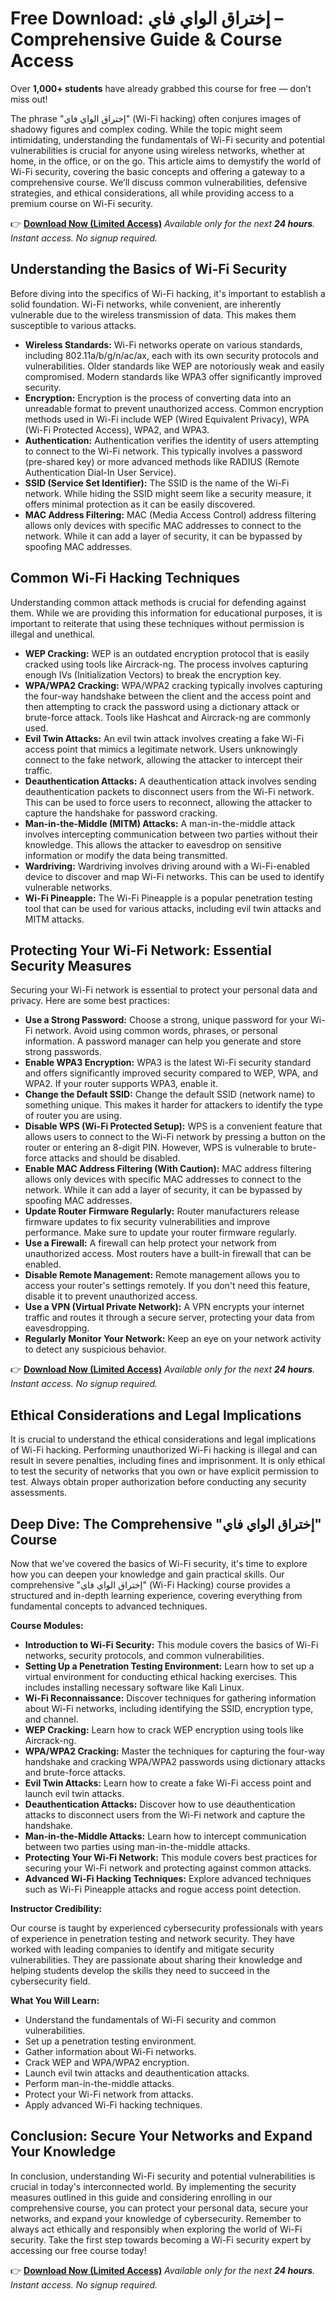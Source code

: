 # Free Download: إختراق الواي فاي – Comprehensive Guide & Course Access

Over **1,000+ students** have already grabbed this course for free — don’t miss out!

The phrase "إختراق الواي فاي" (Wi-Fi hacking) often conjures images of shadowy figures and complex coding. While the topic might seem intimidating, understanding the fundamentals of Wi-Fi security and potential vulnerabilities is crucial for anyone using wireless networks, whether at home, in the office, or on the go. This article aims to demystify the world of Wi-Fi security, covering the basic concepts and offering a gateway to a comprehensive course. We’ll discuss common vulnerabilities, defensive strategies, and ethical considerations, all while providing access to a premium course on Wi-Fi security.

👉 [**Download Now (Limited Access)**](https://udemywork.com/ikhtiraq-al-wifi)
_Available only for the next **24 hours**. Instant access. No signup required._

## Understanding the Basics of Wi-Fi Security

Before diving into the specifics of Wi-Fi hacking, it's important to establish a solid foundation. Wi-Fi networks, while convenient, are inherently vulnerable due to the wireless transmission of data. This makes them susceptible to various attacks.

*   **Wireless Standards:** Wi-Fi networks operate on various standards, including 802.11a/b/g/n/ac/ax, each with its own security protocols and vulnerabilities. Older standards like WEP are notoriously weak and easily compromised. Modern standards like WPA3 offer significantly improved security.
*   **Encryption:** Encryption is the process of converting data into an unreadable format to prevent unauthorized access. Common encryption methods used in Wi-Fi include WEP (Wired Equivalent Privacy), WPA (Wi-Fi Protected Access), WPA2, and WPA3.
*   **Authentication:** Authentication verifies the identity of users attempting to connect to the Wi-Fi network. This typically involves a password (pre-shared key) or more advanced methods like RADIUS (Remote Authentication Dial-In User Service).
*   **SSID (Service Set Identifier):** The SSID is the name of the Wi-Fi network. While hiding the SSID might seem like a security measure, it offers minimal protection as it can be easily discovered.
*   **MAC Address Filtering:** MAC (Media Access Control) address filtering allows only devices with specific MAC addresses to connect to the network. While it can add a layer of security, it can be bypassed by spoofing MAC addresses.

## Common Wi-Fi Hacking Techniques

Understanding common attack methods is crucial for defending against them. While we are providing this information for educational purposes, it is important to reiterate that using these techniques without permission is illegal and unethical.

*   **WEP Cracking:** WEP is an outdated encryption protocol that is easily cracked using tools like Aircrack-ng. The process involves capturing enough IVs (Initialization Vectors) to break the encryption key.
*   **WPA/WPA2 Cracking:** WPA/WPA2 cracking typically involves capturing the four-way handshake between the client and the access point and then attempting to crack the password using a dictionary attack or brute-force attack. Tools like Hashcat and Aircrack-ng are commonly used.
*   **Evil Twin Attacks:** An evil twin attack involves creating a fake Wi-Fi access point that mimics a legitimate network. Users unknowingly connect to the fake network, allowing the attacker to intercept their traffic.
*   **Deauthentication Attacks:** A deauthentication attack involves sending deauthentication packets to disconnect users from the Wi-Fi network. This can be used to force users to reconnect, allowing the attacker to capture the handshake for password cracking.
*   **Man-in-the-Middle (MITM) Attacks:** A man-in-the-middle attack involves intercepting communication between two parties without their knowledge. This allows the attacker to eavesdrop on sensitive information or modify the data being transmitted.
*   **Wardriving:** Wardriving involves driving around with a Wi-Fi-enabled device to discover and map Wi-Fi networks. This can be used to identify vulnerable networks.
*   **Wi-Fi Pineapple:** The Wi-Fi Pineapple is a popular penetration testing tool that can be used for various attacks, including evil twin attacks and MITM attacks.

## Protecting Your Wi-Fi Network: Essential Security Measures

Securing your Wi-Fi network is essential to protect your personal data and privacy. Here are some best practices:

*   **Use a Strong Password:** Choose a strong, unique password for your Wi-Fi network. Avoid using common words, phrases, or personal information. A password manager can help you generate and store strong passwords.
*   **Enable WPA3 Encryption:** WPA3 is the latest Wi-Fi security standard and offers significantly improved security compared to WEP, WPA, and WPA2. If your router supports WPA3, enable it.
*   **Change the Default SSID:** Change the default SSID (network name) to something unique. This makes it harder for attackers to identify the type of router you are using.
*   **Disable WPS (Wi-Fi Protected Setup):** WPS is a convenient feature that allows users to connect to the Wi-Fi network by pressing a button on the router or entering an 8-digit PIN. However, WPS is vulnerable to brute-force attacks and should be disabled.
*   **Enable MAC Address Filtering (With Caution):** MAC address filtering allows only devices with specific MAC addresses to connect to the network. While it can add a layer of security, it can be bypassed by spoofing MAC addresses.
*   **Update Router Firmware Regularly:** Router manufacturers release firmware updates to fix security vulnerabilities and improve performance. Make sure to update your router firmware regularly.
*   **Use a Firewall:** A firewall can help protect your network from unauthorized access. Most routers have a built-in firewall that can be enabled.
*   **Disable Remote Management:** Remote management allows you to access your router's settings remotely. If you don't need this feature, disable it to prevent unauthorized access.
*   **Use a VPN (Virtual Private Network):** A VPN encrypts your internet traffic and routes it through a secure server, protecting your data from eavesdropping.
*   **Regularly Monitor Your Network:** Keep an eye on your network activity to detect any suspicious behavior.

👉 [**Download Now (Limited Access)**](https://udemywork.com/ikhtiraq-al-wifi)
_Available only for the next **24 hours**. Instant access. No signup required._

## Ethical Considerations and Legal Implications

It is crucial to understand the ethical considerations and legal implications of Wi-Fi hacking. Performing unauthorized Wi-Fi hacking is illegal and can result in severe penalties, including fines and imprisonment. It is only ethical to test the security of networks that you own or have explicit permission to test. Always obtain proper authorization before conducting any security assessments.

## Deep Dive: The Comprehensive "إختراق الواي فاي" Course

Now that we've covered the basics of Wi-Fi security, it's time to explore how you can deepen your knowledge and gain practical skills. Our comprehensive "إختراق الواي فاي" (Wi-Fi Hacking) course provides a structured and in-depth learning experience, covering everything from fundamental concepts to advanced techniques.

**Course Modules:**

*   **Introduction to Wi-Fi Security:** This module covers the basics of Wi-Fi networks, security protocols, and common vulnerabilities.
*   **Setting Up a Penetration Testing Environment:** Learn how to set up a virtual environment for conducting ethical hacking exercises. This includes installing necessary software like Kali Linux.
*   **Wi-Fi Reconnaissance:** Discover techniques for gathering information about Wi-Fi networks, including identifying the SSID, encryption type, and channel.
*   **WEP Cracking:** Learn how to crack WEP encryption using tools like Aircrack-ng.
*   **WPA/WPA2 Cracking:** Master the techniques for capturing the four-way handshake and cracking WPA/WPA2 passwords using dictionary attacks and brute-force attacks.
*   **Evil Twin Attacks:** Learn how to create a fake Wi-Fi access point and launch evil twin attacks.
*   **Deauthentication Attacks:** Discover how to use deauthentication attacks to disconnect users from the Wi-Fi network and capture the handshake.
*   **Man-in-the-Middle Attacks:** Learn how to intercept communication between two parties using man-in-the-middle attacks.
*   **Protecting Your Wi-Fi Network:** This module covers best practices for securing your Wi-Fi network and protecting against common attacks.
*   **Advanced Wi-Fi Hacking Techniques:** Explore advanced techniques such as Wi-Fi Pineapple attacks and rogue access point detection.

**Instructor Credibility:**

Our course is taught by experienced cybersecurity professionals with years of experience in penetration testing and network security. They have worked with leading companies to identify and mitigate security vulnerabilities. They are passionate about sharing their knowledge and helping students develop the skills they need to succeed in the cybersecurity field.

**What You Will Learn:**

*   Understand the fundamentals of Wi-Fi security and common vulnerabilities.
*   Set up a penetration testing environment.
*   Gather information about Wi-Fi networks.
*   Crack WEP and WPA/WPA2 encryption.
*   Launch evil twin attacks and deauthentication attacks.
*   Perform man-in-the-middle attacks.
*   Protect your Wi-Fi network from attacks.
*   Apply advanced Wi-Fi hacking techniques.

## Conclusion: Secure Your Networks and Expand Your Knowledge

In conclusion, understanding Wi-Fi security and potential vulnerabilities is crucial in today's interconnected world. By implementing the security measures outlined in this guide and considering enrolling in our comprehensive course, you can protect your personal data, secure your networks, and expand your knowledge of cybersecurity. Remember to always act ethically and responsibly when exploring the world of Wi-Fi security. Take the first step towards becoming a Wi-Fi security expert by accessing our free course today!

👉 [**Download Now (Limited Access)**](https://udemywork.com/ikhtiraq-al-wifi)
_Available only for the next **24 hours**. Instant access. No signup required._
